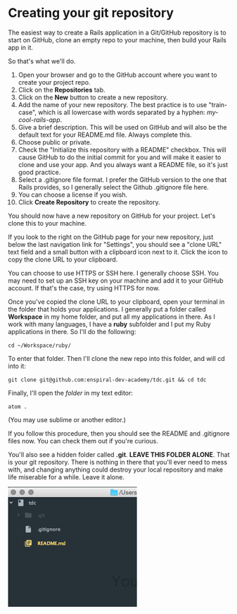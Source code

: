 # Creating your git repository

The easiest way to create a Rails application in a Git/GitHub repository is to start on GitHub, clone an empty repo to your machine, then build your Rails app in it.

So that's what we'll do.

  1. Open your browser and go to the GitHub account where you want to create your project repo.
  2. Click on the **Repositories** tab.
  3. Click on the **New** button to create a new repository.
  4. Add the name of your new repository. The best practice is to use "train-case", which is all lowercase with words separated by a hyphen: *my-cool-rails-app*.
  5. Give a brief description. This will be used on GitHub and will also be the default text for your README.md file. Always complete this.
  6. Choose public or private.
  7. Check the "Initialize this repository with a README" checkbox. This will cause GitHub to do the initial commit for you and will make it easier to clone and use your app. And you always want a README file, so it's just good practice.
  8. Select a .gitignore file format. I prefer the GitHub version to the one that Rails provides, so I generally select the Github .gitignore file here.
  9. You can choose a license if you wish.
  10. Click **Create Repository** to create the repository.

  You should now have a new repository on GitHub for your project. Let's clone this to your machine.

  If you look to the right on the GitHub page for your new repository, just below the last navigation link for "Settings", you should see a "clone URL" text field and a small button with a clipboard icon next to it. Click the icon to copy the clone URL to your clipboard.

  You can choose to use HTTPS or SSH here. I generally choose SSH. You may need to set up an SSH key on your machine and add it to your GitHub account. If that's the case, try using HTTPS for now.

  Once you've copied the clone URL to your clipboard, open your terminal in the folder that holds your applications. I generally put a folder called **Workspace** in my home folder, and put all my applications in there. As I work with many languages, I have a **ruby** subfolder and I put my Ruby applications in there. So I'll do the following:

  ```
  cd ~/Workspace/ruby/
  ```

  To enter that folder. Then I'll clone the new repo into this folder, and will cd into it:

  ```
  git clone git@github.com:enspiral-dev-academy/tdc.git && cd tdc
  ```

  Finally, I'll open the *folder* in my text editor:

  ```
  atom .
  ```

  (You may use sublime or another editor.)

  If you follow this procedure, then you should see the README and .gitignore files now. You can check them out if you're curious.

  You'll also see a hidden folder called **.git**. **LEAVE THIS FOLDER ALONE**. That is your git repository. There is nothing in there that you'll ever need to mess with, and changing anything could destroy your local repository and make life miserable for a while. Leave it alone.

  ![New repository open in Atom](/images/new-repo.png)
